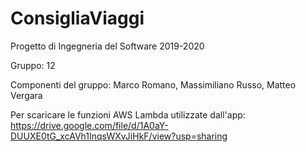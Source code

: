 # ConsigliaViaggi

Progetto di Ingegneria del Software 2019-2020

Gruppo: 12

Componenti del gruppo: Marco Romano, Massimiliano Russo, Matteo Vergara


Per scaricare le funzioni AWS Lambda utilizzate dall'app: https://drive.google.com/file/d/1A0aY-DUUXE0tG_xcAVh1InqsWXvJiHkF/view?usp=sharing
